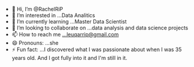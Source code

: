 - 👋 Hi, I’m @RachelRiP
- 👀 I’m interested in ...Data Analitics
- 🌱 I’m currently learning ...Master Data Scientist
- 💞️ I’m looking to collaborate on ...data analysis and data science projects
- 📫 How to reach me ...leuqarrip@gmail.com
- 😄 Pronouns: ...she
- ⚡ Fun fact: ...I discovered what I was passionate about when I was 35 years old. And I got fully into it and I'm still in it.

<!---
RachelRiP/RachelRiP is a ✨ special ✨ repository because its `README.md` (this file) appears on your GitHub profile.
You can click the Preview link to take a look at your changes.
--->
